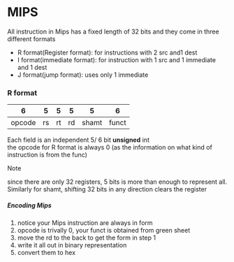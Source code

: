 # MIPS
All instruction in Mips has a fixed length of 32 bits
and they come in three different formats
* R format(Register format): for instructions with 2 src and1 dest
* I format(immediate format): for instruction with 1 src and 1 immediate and 1 dest
* J format(jump format): uses only 1 immediate 

### R format
| 6 | 5 | 5 | 5 | 5 | 6 |
| - | - | - | - | - | - | 
| opcode | rs | rt | rd | shamt | funct | 

Each field is an independent 5/ 6 bit **unsigned** int  <br>
the opcode for R format is always 0 (as the information on
what kind of instruction is from the func)

> [!Note]
> since there are only 32 registers, 5 bits is more than
> enough to represent all. Similarly for shamt, shifting
> 32 bits in any direction clears the register

##### Encoding Mips 
1. notice your Mips instruction are always in form 
<instruction name> <rd> <rs> <rt>
2. opcode is trivally 0, your funct is obtained from green sheet
3. move the rd to the back to get the form in step 1 
4. write it all out in binary representation
5. convert them to hex


